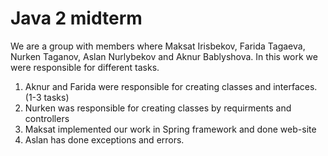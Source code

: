 # Java 2 midterm

We are a group with members where Maksat Irisbekov, Farida Tagaeva, Nurken Taganov, Aslan Nurlybekov and Aknur Bablyshova. In this work we were responsible for different tasks.
1. Aknur and Farida were responsible for creating classes and interfaces. (1-3 tasks)
2. Nurken was responsible for creating classes by requirments and controllers
3. Maksat implemented our work in Spring framework and done web-site
4. Aslan has done exceptions and errors.


